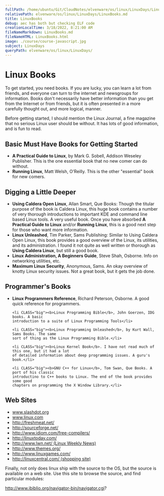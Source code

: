 ```yaml
---
fullPath: /home/ubuntu/Git/CloudNotes/elvenware/os/linux/LinuxDays/LinuxBooks.md
relativePath: elvenware/os/linux/LinuxDays/LinuxBooks.md
title: LinuxBooks
debug: aec has both but checking ELF code
creationLocalTime: 3/18/2022, 8:21:00 AM
fileNameMarkdown: LinuxBooks.md
fileNameHTML: LinuxBooks.html
image: ./course/course-javascript.jpg
subject: LinuxDays
queryPath: elvenware/os/linux/LinuxDays/
---
```


<!-- toc -->
<!-- tocstop -->


<HTML>
<HEAD><TITLE>Linux Books</TITLE>
<script language="JavaScript" src="/charlie/libs/scripts/MeyerStyleSwitch.js" type="text/javascript"></script>  
<!--#include virtual="../../scripts/HeaderInfo.html" -->
</HEAD>
<BODY>

<h1>Linux Books</h1>

  <p>To get started, you need books. If you are lucky, you can learn a lot 
from friends, and everyone can turn to the internet and newsgroups for 
information. Books don't necessarily have better information than you 
get from the Internet or from friends, but it is often presented in a more 
carefully thought out, and more logical, manner.</p>

<P>Before getting started, I should mention the Linux Journal, a fine 
magazine that no serious Linux user should be without. It has lots of 
good information, and is fun to read.</P>

  <h2>Basic Must Have Books for Getting Started</h2>

  <ul>
    <li CLASS="big"><b>A Practical Guide to Linux</b>, by Mark G. Sobell, Addison Weseley 
    Publisher. This is the one essential book that no new comer can do without.</li>
    <li CLASS="big"><b>Running Linux</b>, Matt Welsh, O'Reilly. This is the other "essential" book
    for new comers. </li>
  </ul>

  <h2>Digging a Little Deeper</h2>
  
  <ul>
  <li CLASS="big"><b>Using Caldera Open Linux</b>, Allan Smart, Que Books: Though the titular 
    purpose of the book is Caldera Linux, this huge book contains a number of very 
    thorough introductions to important KDE and command line based Linux tools. A 
    very useful book. Once you have absorbed <b>A Practical Guide to Linux</b> and/or
    <b>Running Linux</b>, this is a good next step for those who want more information.</li>
    <li CLASS="big"><b>Linux Unleashed</b>, Tim Parker, Sams Publishing: Similar to Using 
    Caldera Open Linux, this book provides a good overview of the Linux, its 
    utilities, and its administration. I found it not quite as well written or 
    thorough as <b>Using Caldera Linux</b>, but still a good book.</li>
      <li CLASS="big"><b>Linux Administration, A Beginners Guide</b>, Steve Shah, Osborne. Info
    on networking utilities, etc. 
    <li CLASS="big"><b>Maximum Linux Security</b>, Anonymous, Sams. An okay overview of knotty 
    Linux security issues. Not a great book, but it gets the job done.</li>
  
  </ul>  
    
  <h2>Programmer's Books</h2>
  <ul>
    <li CLASS="big"><b>Linux Programmers Reference</b>, Richard Peterson, Osborne. A good quick 
    reference for programmers.</li>

    <li CLASS="big"><b>Linux Programming Bible</b>, John Goerzen, IDG books. A basic 
    introduction to a suite of Linux Programming Tools</li>

    <li CLASS="big"><b>Linux Programming Unleashed</b>, by Kurt Wall, Sams Books. The same
    sort of thing as the Linux Programming Bible.</li>
    
    <li CLASS="big"><b>Linux Kernel Book</b>. I have not read much of this one, but it had a lot
    of detailed information about deep programming issues. A guru's book.</li>
    
    <li CLASS="big"><b>GNU C++ for Linux</b>, Tom Swan, Que Books. A port of his classic 
    introductino to C++ books to Linux. The end of the book provides some good 
    chapters on programming the X Window Library.</li>
  </ul>
    
    
<H2>Web Sites</H2>

<UL>
<LI><A HREF="http://www.slashdot.org">www.slashdot.org</A></LI>
<LI><A HREF="http://wwww.linux.com">www.linux.com</A></LI>
<LI><A HREF="http://freshmeat.net/">http://freshmeat.net/</A></LI>
<LI><A HREF="http://sourceforge.net/">http://sourceforge.net/</A></LI>
<LI><A HREF="http://www.idiom.com/free-compilers/">http://www.idiom.com/free-compilers/</A></LI>
<LI><A HREF="http://linuxtoday.com/">http://linuxtoday.com/</A></LI>
<LI><A HREF="http://www.lwn.net/">http://www.lwn.net/ (Linux Weekly News)</A></LI>
<LI><A HREF="http://www.themes.org/">http://www.themes.org/</A></LI>
<LI><A HREF="http://www.linuxgames.com/">http://www.linuxgames.com/</A></LI>
<LI><A HREF="http://linuxcentral.com/">http://linuxcentral.com/ (shopping site)</A></LI> 
</UL>

<P>Finally, not only does linux ship with the source to the OS, but 
the source is available on a web site. Use this site to browse the 
source, and find particular modules:</P> 

<A HREF="http://www.ibiblio.org/navigator-bin/navigator.cgi?">http://www.ibiblio.org/navigator-bin/navigator.cgi?
</A>

</BODY> </HTML>

